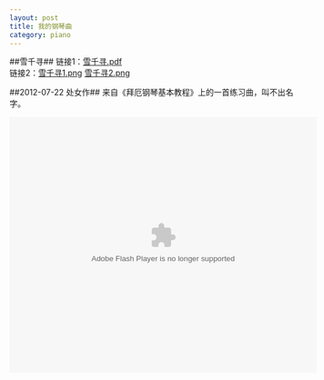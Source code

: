 ```yaml
---
layout: post
title: 我的钢琴曲
category: piano
---
```


##雪千寻##
链接1：[雪千寻.pdf](https://www.dropbox.com/s/4bkyjdgu6y2nd36/%E9%9B%AA%E5%8D%83%E5%AF%BB.pdf)  
链接2：[雪千寻1.png](https://www.dropbox.com/s/wvqbvei26btb3i1/%E9%9B%AA%E5%8D%83%E5%AF%BB1.png) [雪千寻2.png](https://www.dropbox.com/s/2kc1t88xvudy787/%E9%9B%AA%E5%8D%83%E5%AF%BB2.png)

##2012-07-22 处女作##
来自《拜厄钢琴基本教程》上的一首练习曲，叫不出名字。

<embed src="http://www.tudou.com/v/3OI7NFEnpdU/&resourceId=107872165_05_11_99&bid=05/v.swf" type="application/x-shockwave-flash" allowscriptaccess="always" allowfullscreen="true" wmode="opaque" width="540" height="450"></embed>
